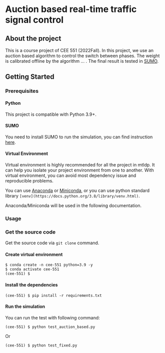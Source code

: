 # Auction based real-time traffic signal control

## About the project

This is a course project of CEE 551 (2022Fall). In this project, we use 
an auction based algorithm to control the switch between phases. The weight 
is calibrated offline by the algorithm ... .
The final result is tested in [SUMO](https://www.eclipse.org/sumo/).

## Getting Started

### Prerequisites

#### Python

This project is compatible with Python 3.9+.

#### SUMO

You need to install SUMO to run the simulation, you can find 
instruction [here](https://sumo.dlr.de/docs/Downloads.php#linux_binaries).

#### Virtual Environment

Virtual environment is highly recommended for all the project in mtldp. It can help you
isolate your project environment from one to another. With virtual environment, you can
avoid most dependency issue and reproducible problems.

You can use [Anaconda](https://docs.anaconda.com/anaconda/install/index.html)
or [Miniconda](https://docs.conda.io/en/latest/miniconda.html), or you can use python
standard library `[venv](https://docs.python.org/3.8/library/venv.html)`.

Anaconda/Miniconda will be used in the following documentation.

### Usage

### Get the source code

Get the source code via `git clone` command.

#### Create virtual environment

```shell
$ conda create -n cee-551 python=3.9 -y
$ conda activate cee-551
(cee-551) $
```

#### Install the dependencies
```shell
(cee-551) $ pip install -r requirements.txt
```


#### Run the simulation

You can run the test with following command:

```shell
(cee-551) $ python test_auction_based.py
```

Or

```shell
(cee-551) $ python test_fixed.py
```
